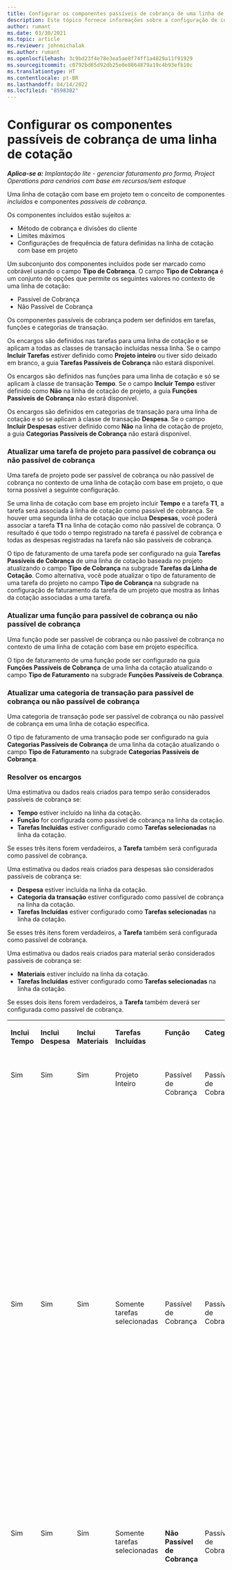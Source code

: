 ```yaml
---
title: Configurar os componentes passíveis de cobrança de uma linha de cotação
description: Este tópico fornece informações sobre a configuração de componentes passíveis de cobrança e não passíveis de cobrança em uma linha de cotação com base em projeto.
author: rumant
ms.date: 03/30/2021
ms.topic: article
ms.reviewer: johnmichalak
ms.author: rumant
ms.openlocfilehash: 3c9bd23f4e78e3ea5ae8f74ff1a4829a11f91929
ms.sourcegitcommit: c0792bd65d92db25e0e8864879a19c4b93efb10c
ms.translationtype: HT
ms.contentlocale: pt-BR
ms.lasthandoff: 04/14/2022
ms.locfileid: "8598382"
---
```

# <a name="configure-the-chargeable-components-of-a-quote-line"></a>Configurar os componentes passíveis de cobrança de uma linha de cotação 

_**Aplica-se a:** Implantação lite - gerenciar faturamento pro forma, Project Operations para cenários com base em recursos/sem estoque_

Uma linha de cotação com base em projeto tem o conceito de componentes *incluídos* e componentes *passíveis de cobrança*.

Os componentes incluídos estão sujeitos a:

  - Método de cobrança e divisões do cliente
  - Limites máximos 
  - Configurações de frequência de fatura definidas na linha de cotação com base em projeto

Um subconjunto dos componentes incluídos pode ser marcado como cobrável usando o campo **Tipo de Cobrança**. O campo **Tipo de Cobrança** é um conjunto de opções que permite os seguintes valores no contexto de uma linha de cotação:

  - Passível de Cobrança
  - Não Passível de Cobrança

Os componentes passíveis de cobrança podem ser definidos em tarefas, funções e categorias de transação.

Os encargos são definidos nas tarefas para uma linha de cotação e se aplicam a todas as classes de transação incluídas nessa linha. Se o campo **Incluir Tarefas** estiver definido como **Projeto inteiro** ou tiver sido deixado em branco, a guia **Tarefas Passíveis de Cobrança** não estará disponível.

Os encargos são definidos nas funções para uma linha de cotação e só se aplicam à classe de transação **Tempo**. Se o campo **Incluir Tempo** estiver definido como **Não** na linha de cotação de projeto, a guia **Funções Passíveis de Cobrança** não estará disponível.

Os encargos são definidos em categorias de transação para uma linha de cotação e só se aplicam à classe de transação **Despesa**. Se o campo **Incluir Despesas** estiver definido como **Não** na linha de cotação de projeto, a guia **Categorias Passíveis de Cobrança** não estará disponível.

### <a name="update-a-project-task-to-be-chargeable-or-non-chargeable"></a>Atualizar uma tarefa de projeto para passível de cobrança ou não passível de cobrança

Uma tarefa de projeto pode ser passível de cobrança ou não passível de cobrança no contexto de uma linha de cotação com base em projeto, o que torna possível a seguinte configuração.

Se uma linha de cotação com base em projeto incluir **Tempo** e a tarefa **T1**, a tarefa será associada à linha de cotação como passível de cobrança. Se houver uma segunda linha de cotação que inclua **Despesas**, você poderá associar a tarefa **T1** na linha de cotação como não passível de cobrança. O resultado é que todo o tempo registrado na tarefa é passível de cobrança e todas as despesas registradas na tarefa não são passíveis de cobrança.

O tipo de faturamento de uma tarefa pode ser configurado na guia **Tarefas Passíveis de Cobrança** de uma linha de cotação baseada no projeto atualizando o campo **Tipo de Cobrança** na subgrade **Tarefas da Linha de Cotação**. Como alternativa, você pode atualizar o tipo de faturamento de uma tarefa do projeto no campo **Tipo de Cobrança** na subgrade na configuração de faturamento da tarefa de um projeto que mostra as linhas da cotação associadas a uma tarefa.

### <a name="update-a-role-to-be-chargeable-or-non-chargeable"></a>Atualizar uma função para passível de cobrança ou não passível de cobrança

Uma função pode ser passível de cobrança ou não passível de cobrança no contexto de uma linha de cotação com base em projeto específica.

O tipo de faturamento de uma função pode ser configurado na guia **Funções Passíveis de Cobrança** de uma linha da cotação atualizando o campo **Tipo de Faturamento** na subgrade **Funções Passíveis de Cobrança**.

### <a name="update-a-transaction-category-to-be-chargeable-or-non-chargeable"></a>Atualizar uma categoria de transação para passível de cobrança ou não passível de cobrança

Uma categoria de transação pode ser passível de cobrança ou não passível de cobrança em uma linha de cotação específica.

O tipo de faturamento de uma transação pode ser configurado na guia **Categorias Passíveis de Cobrança** de uma linha da cotação atualizando o campo **Tipo de Faturamento** na subgrade **Categorias Passíveis de Cobrança**.

### <a name="resolve-chargeability"></a>Resolver os encargos
Uma estimativa ou dados reais criados para tempo serão considerados passíveis de cobrança se:

   - **Tempo** estiver incluído na linha da cotação.
   - **Função** for configurada como passível de cobrança na linha da cotação.
   - **Tarefas Incluídas** estiver configurado como **Tarefas selecionadas** na linha da cotação. 

Se esses três itens forem verdadeiros, a **Tarefa** também será configurada como passível de cobrança. 

Uma estimativa ou dados reais criados para despesas são considerados passíveis de cobrança se: 

   - **Despesa** estiver incluída na linha da cotação.
   - **Categoria da transação** estiver configurado como passível de cobrança na linha da cotação.
   - **Tarefas Incluídas** estiver configurado como **Tarefas selecionadas** na linha da cotação.

Se esses três itens forem verdadeiros, a **Tarefa** também será configurada como passível de cobrança. 

Uma estimativa ou dados reais criados para material serão considerados passíveis de cobrança se:

   - **Materiais** estiver incluído na linha da cotação.
   - **Tarefas Incluídas** estiver configurado como **Tarefas selecionadas** na linha da cotação.

Se esses dois itens forem verdadeiros, a **Tarefa** também deverá ser configurada como passível de cobrança. 


<table border="0" cellspacing="0" cellpadding="0">
    <tbody>
        <tr>
            <td width="70" valign="top">
                <p>
                    <strong>Inclui Tempo</strong>
                </p>
            </td>
            <td width="78" valign="top">
                <p>
                    <strong>Inclui Despesa</strong>
                    <strong></strong>
                </p>
            </td>
            <td width="63" valign="top">
                <p>
                    <strong>Inclui Materiais</strong>
                    <strong></strong>
                </p>
            </td>
            <td width="75" valign="top">
                <p>
                    <strong>Tarefas Incluídas</strong>
                    <strong></strong>
                </p>
            </td>
            <td width="65" valign="top">
                <p>
                    <strong>Função</strong>
                    <strong></strong>
                </p>
            </td>
            <td width="70" valign="top">
                <p>
                    <strong>Categoria</strong>
                    <strong></strong>
                </p>
            </td>
            <td width="65" valign="top">
                <p>
                    <strong>Tarefa</strong>
                    <strong></strong>
                </p>
            </td>
            <td width="350" valign="top">
                <p>
                    <strong>Impacto de encargos</strong>
                </p>
            </td>
        </tr>
        <tr>
            <td width="70" valign="top">
                <p>
Sim </p>
            </td>
            <td width="78" valign="top">
                <p>
Sim </p>
            </td>
            <td width="63" valign="top">
                <p>
Sim </p>
            </td>
            <td width="75" valign="top">
                <p>
Projeto Inteiro </p>
            </td>
            <td width="65" valign="top">
                <p>
Passível de Cobrança </p>
            </td>
            <td width="70" valign="top">
                <p>
Passível de Cobrança </p>
            </td>
            <td width="65" valign="top">
                <p>
Não pode ser definido </p>
            </td>
            <td width="350" valign="top">
                <p>
Cobrança em um tempo real: Passível de Cobrança </p>
                <p>
Tipo de cobrança em uma despesa real: Passível de Cobrança </p>
                <p>
Tipo de cobrança em um material real: Passível de Cobrança </p>
            </td>
        </tr>
        <tr>
            <td width="70" valign="top">
                <p>
Sim </p>
            </td>
            <td width="78" valign="top">
                <p>
Sim </p>
            </td>
            <td width="63" valign="top">
                <p>
Sim </p>
            </td>
            <td width="75" valign="top">
                <p>
Somente tarefas selecionadas </p>
            </td>
            <td width="65" valign="top">
                <p>
Passível de Cobrança </p>
            </td>
            <td width="70" valign="top">
                <p>
Passível de Cobrança </p>
            </td>
            <td width="65" valign="top">
                <p>
Passível de Cobrança </p>
            </td>
            <td width="350" valign="top">
                <p>
Cobrança em um tempo real: Passível de Cobrança </p>
                <p>
Tipo de cobrança em uma despesa real: Passível de Cobrança </p>
                <p>
Tipo de cobrança em um material real: Passível de Cobrança </p>
            </td>
        </tr>
        <tr>
            <td width="70" valign="top">
                <p>
Sim </p>
            </td>
            <td width="78" valign="top">
                <p>
Sim </p>
            </td>
            <td width="63" valign="top">
                <p>
Sim </p>
            </td>
            <td width="75" valign="top">
                <p>
Somente tarefas selecionadas </p>
            </td>
            <td width="65" valign="top">
                <p>
                    <strong>Não Passível de Cobrança</strong>
                </p>
            </td>
            <td width="70" valign="top">
                <p>
Passível de Cobrança </p>
            </td>
            <td width="65" valign="top">
                <p>
Passível de Cobrança </p>
            </td>
            <td width="350" valign="top">
                <p>
Cobrança em um tempo real: <strong>Não Passível de Cobrança</strong>
                </p>
                <p>
Tipo de cobrança em uma despesa real: Passível de Cobrança </p>
                <p>
Tipo de cobrança em um material real: Passível de Cobrança </p>
            </td>
        </tr>
        <tr>
            <td width="70" valign="top">
                <p>
Sim </p>
            </td>
            <td width="78" valign="top">
                <p>
Sim </p>
            </td>
            <td width="63" valign="top">
                <p>
Sim </p>
            </td>
            <td width="75" valign="top">
                <p>
Somente tarefas selecionadas </p>
            </td>
            <td width="65" valign="top">
                <p>
Passível de Cobrança </p>
            </td>
            <td width="70" valign="top">
                <p>
Passível de Cobrança </p>
            </td>
            <td width="65" valign="top">
                <p>
                    <strong>Não Passível de Cobrança</strong>
                </p>
            </td>
            <td width="350" valign="top">
                <p>
Cobrança em um tempo real: <strong>Não Passível de Cobrança</strong>
                </p>
                <p>
Tipo de cobrança em despesa real: <strong>Não Passível de Cobrança</strong>
                </p>
                <p>
Tipo de cobrança em um material real: <strong>Não Passível de Cobrança</strong>
                </p>
            </td>
        </tr>
        <tr>
            <td width="70" valign="top">
                <p>
Sim </p>
            </td>
            <td width="78" valign="top">
                <p>
Sim </p>
            </td>
            <td width="63" valign="top">
                <p>
Sim </p>
            </td>
            <td width="75" valign="top">
                <p>
Somente tarefas selecionadas </p>
            </td>
            <td width="65" valign="top">
                <p>
                    <strong>Não Passível de Cobrança</strong>
                </p>
            </td>
            <td width="70" valign="top">
                <p>
Passível de Cobrança </p>
            </td>
            <td width="65" valign="top">
                <p>
                    <strong>Não Passível de Cobrança</strong>
                </p>
            </td>
            <td width="350" valign="top">
                <p>
Cobrança em um tempo real: <strong>Não Passível de Cobrança</strong>
                </p>
                <p>
Tipo de cobrança em despesa real: <strong>Não Passível de Cobrança</strong>
                </p>
                <p>
Tipo de cobrança em um material real: <strong>Não Passível de Cobrança</strong>
                </p>
            </td>
        </tr>
        <tr>
            <td width="70" valign="top">
                <p>
Sim </p>
            </td>
            <td width="78" valign="top">
                <p>
Sim </p>
            </td>
            <td width="63" valign="top">
                <p>
Sim </p>
            </td>
            <td width="75" valign="top">
                <p>
Somente tarefas selecionadas </p>
            </td>
            <td width="65" valign="top">
                <p>
                    <strong>Não Passível de Cobrança</strong>
                </p>
            </td>
            <td width="70" valign="top">
                <p>
                    <strong>Não Passível de Cobrança</strong>
                </p>
            </td>
            <td width="65" valign="top">
                <p>
Passível de Cobrança </p>
            </td>
            <td width="350" valign="top">
                <p>
Cobrança em um tempo real: <strong>Não Passível de Cobrança</strong>
                </p>
                <p>
Tipo de cobrança em despesa real: <strong>Não Passível de Cobrança</strong>
                </p>
                <p>
Tipo de cobrança em um material real: Passível de Cobrança </p>
            </td>
        </tr>
        <tr>
            <td width="70" valign="top">
                <p>
                    <strong>No</strong>
                </p>
            </td>
            <td width="78" valign="top">
                <p>
Sim </p>
            </td>
            <td width="63" valign="top">
                <p>
Sim </p>
            </td>
            <td width="75" valign="top">
                <p>
Projeto Inteiro </p>
            </td>
            <td width="65" valign="top">
                <p>
Não pode ser definido </p>
            </td>
            <td width="70" valign="top">
                <p>
                    <strong>Passível de Cobrança</strong>
                </p>
            </td>
            <td width="65" valign="top">
                <p>
Não pode ser definido </p>
            </td>
            <td width="350" valign="top">
                <p>
Cobrança em um tempo real: <strong>Não disponível</strong>
                </p>
                <p>
Tipo de cobrança em uma despesa real: Passível de Cobrança </p>
                <p>
Tipo de cobrança em um material real: Passível de Cobrança </p>
            </td>
        </tr>
        <tr>
            <td width="70" valign="top">
                <p>
                    <strong>No</strong>
                </p>
            </td>
            <td width="78" valign="top">
                <p>
Sim </p>
            </td>
            <td width="63" valign="top">
                <p>
Sim </p>
            </td>
            <td width="75" valign="top">
                <p>
Projeto Inteiro </p>
            </td>
            <td width="65" valign="top">
                <p>
Não pode ser definido </p>
            </td>
            <td width="70" valign="top">
                <p>
                    <strong>Não Passível de Cobrança</strong>
                </p>
            </td>
            <td width="65" valign="top">
                <p>
Não pode ser definido </p>
            </td>
            <td width="350" valign="top">
                <p>
Cobrança em um tempo real: <strong>Não disponível</strong>
                </p>
                <p>
Tipo de cobrança em despesa real: <strong>Não passível de cobrança</strong>
                </p>
                <p>
Tipo de cobrança em um material real: Passível de Cobrança </p>
            </td>
        </tr>
        <tr>
            <td width="70" valign="top">
                <p>
Sim </p>
            </td>
            <td width="78" valign="top">
                <p>
                    <strong>No</strong>
                </p>
            </td>
            <td width="63" valign="top">
                <p>
Sim </p>
            </td>
            <td width="75" valign="top">
                <p>
Projeto Inteiro </p>
            </td>
            <td width="65" valign="top">
                <p>
Passível de Cobrança </p>
            </td>
            <td width="70" valign="top">
                <p>
Não pode ser definido </p>
            </td>
            <td width="65" valign="top">
                <p>
Não pode ser definido </p>
            </td>
            <td width="350" valign="top">
                <p>
Cobrança em um tempo real: Passível de Cobrança </p>
                <p>
Tipo de cobrança em despesa real: <strong>Não disponível</strong>
                </p>
                <p>
Tipo de cobrança em um material real: Passível de Cobrança </p>
            </td>
        </tr>
        <tr>
            <td width="70" valign="top">
                <p>
Sim </p>
            </td>
            <td width="78" valign="top">
                <p>
                    <strong>No</strong>
                </p>
            </td>
            <td width="63" valign="top">
                <p>
Sim </p>
            </td>
            <td width="75" valign="top">
                <p>
Projeto Inteiro </p>
            </td>
            <td width="65" valign="top">
                <p>
                    <strong>Não Passível de Cobrança</strong>
                </p>
            </td>
            <td width="70" valign="top">
                <p>
Não pode ser definido </p>
            </td>
            <td width="65" valign="top">
                <p>
Não pode ser definido </p>
            </td>
            <td width="350" valign="top">
                <p>
Cobrança em um tempo real: <strong>Não passível de cobrança</strong>
                </p>
                <p>
Tipo de cobrança em despesa real: <strong>Não disponível</strong>
                </p>
                <p>
Tipo de cobrança em um material real: Passível de Cobrança </p>
            </td>
        </tr>
        <tr>
            <td width="70" valign="top">
                <p>
Sim </p>
            </td>
            <td width="78" valign="top">
                <p>
Sim </p>
            </td>
            <td width="63" valign="top">
                <p>
                    <strong>No</strong>
                </p>
            </td>
            <td width="75" valign="top">
                <p>
Projeto Inteiro </p>
            </td>
            <td width="65" valign="top">
                <p>
Passível de Cobrança </p>
            </td>
            <td width="70" valign="top">
                <p>
Passível de Cobrança </p>
            </td>
            <td width="65" valign="top">
                <p>
Não pode ser definido </p>
            </td>
            <td width="350" valign="top">
                <p>
Cobrança em um tempo real: Passível de Cobrança </p>
                <p>
Tipo de cobrança em uma despesa real: Passível de Cobrança </p>
                <p>
Tipo de cobrança em material real: <strong>Não disponível</strong>
                </p>
            </td>
        </tr>
        <tr>
            <td width="70" valign="top">
                <p>
Sim </p>
            </td>
            <td width="78" valign="top">
                <p>
Sim </p>
            </td>
            <td width="63" valign="top">
                <p>
                    <strong>No</strong>
                </p>
            </td>
            <td width="75" valign="top">
                <p>
Projeto Inteiro </p>
            </td>
            <td width="65" valign="top">
                <p>
                    <strong>Não Passível de Cobrança</strong>
                </p>
            </td>
            <td width="70" valign="top">
                <p>
                    <strong>Não Passível de Cobrança</strong>
                </p>
            </td>
            <td width="65" valign="top">
                <p>
Não pode ser definido </p>
            </td>
            <td width="350" valign="top">
                <p>
Cobrança em um tempo real: <strong>Não passível de cobrança</strong>
                </p>
                <p>
Tipo de cobrança em despesa real: <strong>Não passível de cobrança</strong>
                </p>
                <p>
Tipo de cobrança em material real: <strong>Não disponível</strong>
                </p>
            </td>
        </tr>
    </tbody>
</table>



[!INCLUDE[footer-include](../../includes/footer-banner.md)]
